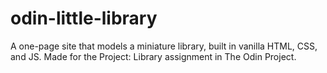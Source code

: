 # odin-little-library
A one-page site that models a miniature library, built in vanilla HTML, CSS, and JS. Made for the Project: Library assignment in The Odin Project.
